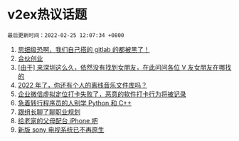 # v2ex热议话题

`最后更新时间：2022-02-25 12:07:34 +0800`

1. [思细级恐啊，我们自己搭的 gitlab 的都被黑了！](https://www.v2ex.com/t/836253)
1. [合伙创业](https://www.v2ex.com/t/836145)
1. [[由于] 来深圳这么久，依然没有找到女朋友，在此问问各位 V 友女朋友在哪找的](https://www.v2ex.com/t/836301)
1. [2022 年了，你还有个人的离线音乐文件库吗？](https://www.v2ex.com/t/836159)
1. [企业微信虚拟定位打卡失败了，恶意的软件打卡行为将被记录](https://www.v2ex.com/t/836255)
1. [急着转行程序员的人别学 Python 和 C++](https://www.v2ex.com/t/836242)
1. [跟组长聊了聊职业规划](https://www.v2ex.com/t/836156)
1. [给老家的父母配台 iPhone 吧](https://www.v2ex.com/t/836317)
1. [新版 sony 电视系统已不再原生](https://www.v2ex.com/t/836196)

